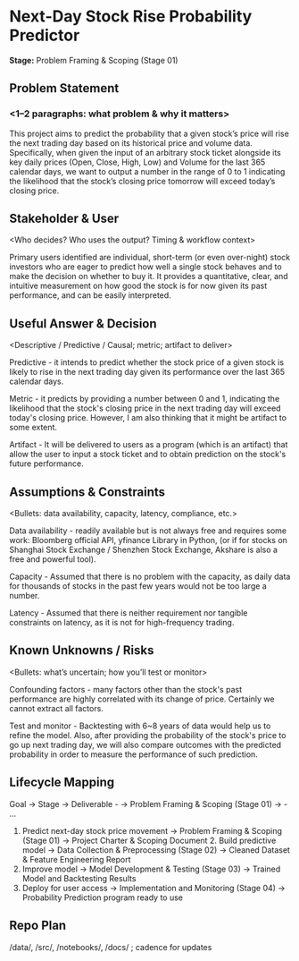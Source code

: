 # Next-Day Stock Rise Probability Predictor

**Stage:** Problem Framing & Scoping (Stage 01) 

## Problem Statement 

### <1–2 paragraphs: what problem & why it matters> 

This project aims to predict the probability that a given stock’s price will rise the next trading day based on its historical price and volume data. Specifically, when given the input of an arbitrary stock ticket alongside its key daily prices (Open, Close, High, Low) and Volume for the last 365 calendar days, we want to output a number in the range of 0 to 1 indicating the likelihood that the stock’s closing price tomorrow will exceed today’s closing price.

## Stakeholder & User

<Who decides? Who uses the output? Timing & workflow context> 

Primary users identified are individual, short-term (or even over-night) stock investors who are eager to predict how well a single stock behaves and to make the decision on whether to buy it. It provides a quantitative, clear, and intuitive measurement on how good the stock is for now given its past performance, and can be easily interpreted.

## Useful Answer & Decision 

<Descriptive / Predictive / Causal; metric; artifact to deliver> 

Predictive - it intends to predict whether the stock price of a given stock is likely to rise in the next trading day given its performance over the last 365 calendar days.

Metric - it predicts by providing a number between 0 and 1, indicating the likelihood that the stock's closing price in the next trading day will exceed today's closing price. However, I am also thinking that it might be artifact to some extent.

Artifact - It will be delivered to users as a program (which is an artifact) that allow the user to input a stock ticket and to obtain prediction on the stock's future performance.

## Assumptions & Constraints 

<Bullets: data availability, capacity, latency, compliance, etc.> 

Data availability - readily available but is not always free and requires some work: Bloomberg official API, yfinance Library in Python, (or if for stocks on Shanghai Stock Exchange / Shenzhen Stock Exchange, Akshare is also a free and powerful tool).

Capacity - Assumed that there is no problem with the capacity, as daily data for thousands of stocks in the past few years would not be too large a number.

Latency - Assumed that there is neither requirement nor tangible constraints on latency, as it is not for high-frequency trading.

## Known Unknowns / Risks 

<Bullets: what’s uncertain; how you’ll test or monitor> 

Confounding factors - many factors other than the stock's past performance are highly correlated with its change of price. Certainly we cannot extract all factors.

Test and monitor - Backtesting with 6~8 years of data would help us to refine the model. Also, after providing the probability of the stock's price to go up next trading day, we will also compare outcomes with the predicted probability in order to measure the performance of such prediction.

## Lifecycle Mapping 

Goal → Stage → Deliverable - <Goal A> → Problem Framing & Scoping (Stage 01) → <Deliverable X> - ... 

1. Predict next-day stock price movement​​ → Problem Framing & Scoping (Stage 01) → Project Charter & Scoping Document
​​2. Build predictive model​​ → Data Collection & Preprocessing (Stage 02) → Cleaned Dataset & Feature Engineering Report
3. Improve model​​ → Model Development & Testing (Stage 03) → Trained Model and Backtesting Results
4. Deploy for user access​​ → Implementation and Monitoring (Stage 04) → Probability Prediction program ready to use

## Repo Plan 
/data/, /src/, /notebooks/, /docs/ ; cadence for updates 

